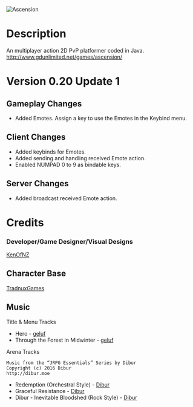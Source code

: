![Ascension](https://github.com/kenofnz/Ascension/raw/master/Ascension/resources/sprites/ui/menu/title.png)

# Description
An multiplayer action 2D PvP platformer coded in Java.
http://www.gdunlimited.net/games/ascension/

# Version 0.20 Update 1
## Gameplay Changes
* Added Emotes. Assign a key to use the Emotes in the Keybind menu.

## Client Changes
* Added keybinds for Emotes.
* Added sending and handling received Emote action.
* Enabled NUMPAD 0 to 9 as bindable keys.

## Server Changes
* Added broadcast received Emote action.

# Credits
### Developer/Game Designer/Visual Designs
[KenOfNZ](https://github.com/kenofnz)

## Character Base
[TradnuxGames](http://tradnux.com/)

## Music
Title & Menu Tracks

* Hero - [geluf](https://soundcloud.com/geluf)
* Through the Forest in Midwinter - [geluf](https://soundcloud.com/geluf)

Arena Tracks

```
Music from the “JRPG Essentials” Series by Dibur
Copyright (c) 2016 Dibur
http://dibur.moe
```

* Redemption (Orchestral Style) - [Dibur](http://dibur.moe)
* Graceful Resistance - [Dibur](http://dibur.moe)
* Dibur - Inevitable Bloodshed (Rock Style) - [Dibur](http://dibur.moe)
